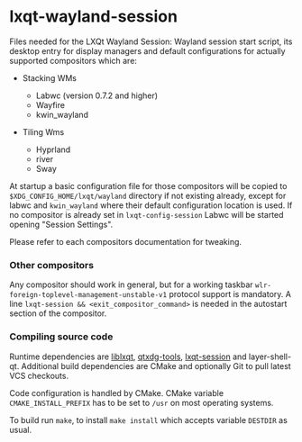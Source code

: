 # lxqt-wayland-session
Files needed for the LXQt Wayland Session: Wayland session start script, its desktop entry for
display managers and default configurations for actually supported compositors which are:

* Stacking WMs
    * Labwc (version 0.7.2 and higher)
    * Wayfire
    * kwin_wayland
  
* Tiling Wms
    * Hyprland
    * river
    * Sway
  
At startup a basic configuration file for those compositors will be copied to `$XDG_CONFIG_HOME/lxqt/wayland` directory
if not existing already, except for labwc and `kwin_wayland` where their default configuration location is used.
If no compositor is already set in `lxqt-config-session` Labwc will be started opening "Session Settings".

Please refer to each compositors documentation for tweaking.

### Other compositors

Any compositor should work in general, but for a working taskbar `wlr-foreign-toplevel-management-unstable-v1` protocol support is mandatory.
A line `lxqt-session && <exit_compositor_command>` is needed in the autostart section of the compositor.

### Compiling source code

Runtime dependencies are [liblxqt](https://github.com/lxqt/liblxqt), [qtxdg-tools](https://github.com/lxqt/qtxdg-tools),
[lxqt-session](https://github.com/lxqt/lxqt-session) and layer-shell-qt.
Additional build dependencies are CMake and optionally Git to pull latest VCS checkouts.

Code configuration is handled by CMake. CMake variable `CMAKE_INSTALL_PREFIX` has to be set
to `/usr` on most operating systems.  

To build run `make`, to install `make install` which accepts variable `DESTDIR` as usual.



